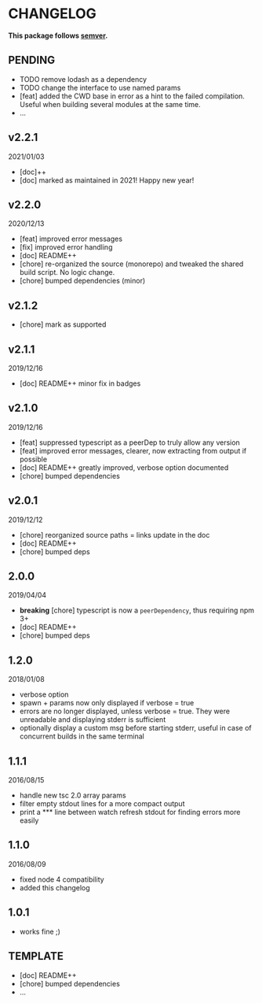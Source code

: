 # CHANGELOG
**This package follows [semver](https://semver.org/).**

## PENDING
* TODO remove lodash as a dependency
* TODO change the interface to use named params
* [feat] added the CWD base in error as a hint to the failed compilation. Useful when building several modules at the same time.
* ...

## v2.2.1
2021/01/03
* [doc]++
* [doc] marked as maintained in 2021! Happy new year!

## v2.2.0
2020/12/13
* [feat] improved error messages
* [fix] improved error handling
* [doc] README++
* [chore] re-organized the source (monorepo) and tweaked the shared build script. No logic change.
* [chore] bumped dependencies (minor)

## v2.1.2
* [chore] mark as supported

## v2.1.1
2019/12/16
* [doc] README++ minor fix in badges

## v2.1.0
2019/12/16
* [feat] suppressed typescript as a peerDep to truly allow any version
* [feat] improved error messages, clearer, now extracting from output if possible
* [doc] README++ greatly improved, verbose option documented
* [chore] bumped dependencies

## v2.0.1
2019/12/12
* [chore] reorganized source paths = links update in the doc
* [doc] README++
* [chore] bumped deps

## 2.0.0
2019/04/04
* **breaking** [chore] typescript is now a `peerDependency`, thus requiring npm 3+
* [doc] README++
* [chore] bumped deps

## 1.2.0
2018/01/08
- verbose option
- spawn + params now only displayed if verbose = true
- errors are no longer displayed, unless verbose = true.
  They were unreadable and displaying stderr is sufficient
- optionally display a custom msg before starting stderr,
  useful in case of concurrent builds in the same terminal

## 1.1.1
2016/08/15
- handle new tsc 2.0 array params
- filter empty stdout lines for a more compact output
- print a *** line between watch refresh stdout for finding errors more easily

## 1.1.0
2016/08/09
- fixed node 4 compatibility
- added this changelog

## 1.0.1
- works fine ;)

## TEMPLATE
* [doc] README++
* [chore] bumped dependencies
* ...
